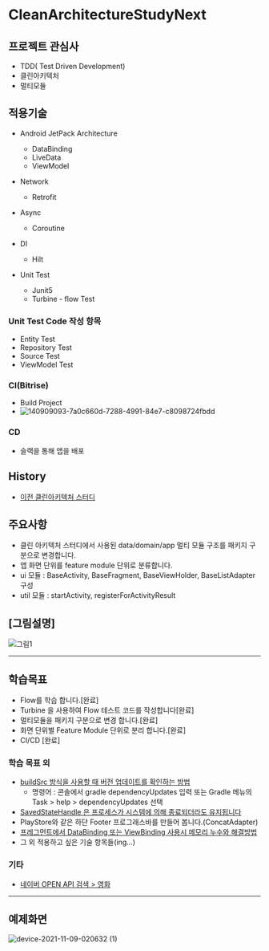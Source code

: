 # CleanArchitectureStudyNext

## 프로젝트 관심사
- TDD( Test Driven Development)
- 클린아키텍처
- 멀티모듈

## 적용기술
- Android JetPack Architecture
    - DataBinding
    - LiveData
    - ViewModel

- Network
    - Retrofit

- Async
    - Coroutine
    
- DI
    - Hilt

- Unit Test
    - Junit5
    - Turbine - flow Test

### Unit Test Code 작성 항목
- Entity Test
- Repository Test
- Source Test
- ViewModel Test

### CI(Bitrise)
- Build Project
- ![140909093-7a0c660d-7288-4991-84e7-c8098724fbdd](https://user-images.githubusercontent.com/7857824/140920679-0e5115c3-61db-48dd-9419-68534650e398.png)

### CD
- 슬랙을 통해 앱을 배포

## History
- [이전 클린아키텍처 스터디](https://github.com/ParkChan/CleanArchitectureStudy/blob/master/README.md)

## 주요사항
- 클린 아키텍처 스터디에서 사용된 data/domain/app 멀티 모듈 구조를 패키지 구분으로 변경합니다.
- 앱 화면 단위를 feature module 단위로 분류합니다.
- ui 모듈 : BaseActivity, BaseFragment, BaseViewHolder, BaseListAdapter 구성
- util 모듈 : startActivity, registerForActivityResult 

## [그림설명]
![그림1](https://user-images.githubusercontent.com/7857824/144235054-444c9824-5b66-4c02-9122-a56777621a7b.png)

---

## 학습목표
- Flow를 학습 합니다.[완료]
- Turbine 을 사용하여 Flow 테스트 코드를 작성합니다[완료]
- 멀티모듈을 패키지 구분으로 변경 합니다.[완료]
- 화면 단위별 Feature Module 단위로 분리 합니다.[완료]
- CI/CD [완료]


### 학습 목표 외
- [buildSrc 방식을 사용할 때 버전 업데이트를 확인하는 방법](https://medium.com/@kasem./how-to-check-version-updates-when-you-are-using-buildsrc-way-of-organizing-gradle-dependencies-5e659186c803)
  - 명령어 : 콘솔에서 gradle dependencyUpdates 입력 또는 Gradle 메뉴의 Task > help > dependencyUpdates 선택
- [SavedStateHandle 은 프로세스가 시스템에 의해 종료되더라도 유지됩니다](http://pluu.github.io/blog/android/2020/02/10/saved-state/)
- PlayStore와 같은 하단 Footer 프로그래스바를 만들어 봅니다.(ConcatAdapter)
- [프레그먼트에서 DataBinding 또는 ViewBinding 사용시 메모리 누수와 해결방법](https://github.com/androidbroadcast/ViewBindingPropertyDelegate)  
- 그 외 적용하고 싶은 기술 항목들(ing...)

### 기타
- [네이버 OPEN API 검색 > 영화](https://developers.naver.com/docs/search/movie/)

---

## 예제화면
![device-2021-11-09-020632 (1)](https://user-images.githubusercontent.com/7857824/140786792-f2b9fa4b-5538-4312-9abd-d0ff23886c63.png)

